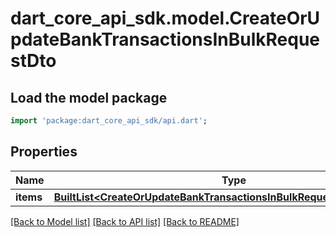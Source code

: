 # dart_core_api_sdk.model.CreateOrUpdateBankTransactionsInBulkRequestDto

## Load the model package
```dart
import 'package:dart_core_api_sdk/api.dart';
```

## Properties
Name | Type | Description | Notes
------------ | ------------- | ------------- | -------------
**items** | [**BuiltList&lt;CreateOrUpdateBankTransactionsInBulkRequestDtoItemsInner&gt;**](CreateOrUpdateBankTransactionsInBulkRequestDtoItemsInner.md) |  | 

[[Back to Model list]](../README.md#documentation-for-models) [[Back to API list]](../README.md#documentation-for-api-endpoints) [[Back to README]](../README.md)


